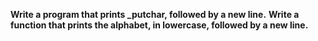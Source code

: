 **Write a program that prints _putchar, followed by a new line.**
**Write a function that prints the alphabet, in lowercase, followed by a new line.**
